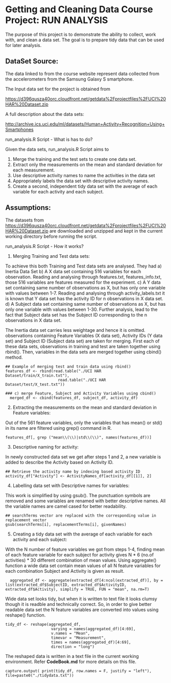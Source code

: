 Getting and Cleaning Data Course Project: RUN ANALYSIS 
========================================================

The purpose of this project is to demonstrate the ability to collect, work with, and clean a data set. The goal is to prepare tidy data that can be used for later analysis.

DataSet Source:
---------------

The data linked to from the course website represent data collected from the accelerometers from the Samsung Galaxy S smartphone. 

The Input data set for the project is obtained from

https://d396qusza40orc.cloudfront.net/getdata%2Fprojectfiles%2FUCI%20HAR%20Dataset.zip 

A full description about the data sets: 

http://archive.ics.uci.edu/ml/datasets/Human+Activity+Recognition+Using+Smartphones

run_analysis.R Script - What is has to do?

Given the data sets, run_analysis.R Script aims to 
  1) Merge the training and the test sets to create one data set. 
  2) Extract only the measurements on the mean and standard deviation for each measurement. 
  3) Use descriptive activity names to name the activities in the data set 
  4) Appropriately labels the data set with descriptive activity names. 
  5) Create a second, independent tidy data set with the average of each variable for each activity and each subject.

Assumptions:
------------

The datasets from https://d396qusza40orc.cloudfront.net/getdata%2Fprojectfiles%2FUCI%20HAR%20Dataset.zip are downloaded and unzipped and kept in the current working directory before running the script.


run_analysis.R Script - How it works?

1) Merging Training and Test data sets:
  
  To achieve this both Training and Test data sets are analysed. They had
  a) Inertia Data Set 
  b) A X data set containing 516 variables for each observation. Reading and analysing through features.txt, features_info.txt, those 516 variables are features measured for the experiment.
  c) A Y data set containing same number of observations as X, but has only one variable with values between 1-7. Reading and analysing through activity_labels.txt it is known that Y data set has the activity ID for n observations in X data set.
  d) A Subject data set containing same number of observations as X, but has only one variable with values between 1-30. Further analysis, lead to the fact that Subject data set has the Subject ID corresponding to the n observations in X data set.
  
  The Inertia data set carries less weightage and hence it is omitted. observations containing Feature Variables (X data set), Activity IDs (Y data set) and Subject ID (Subject data set) are taken for merging. First each of these data sets, observations in training and test  are taken together using rbind(). Then, variables in the data sets are merged together using cbind() method. 
  
`````````````````{r}
## Example of merging test and train data using rbind()
features_df <- rbind(read.table("./UCI HAR Dataset/train/X_train.txt"), 
                       read.table("./UCI HAR Dataset/test/X_test.txt"))
                       
### c) merge Feature, Subject and Activity Variables using cbind()
  merged_df <- cbind(features_df, subject_df, activity_df)
`````````````````
  
  
2) Extracting the measurements on the mean and standard deviation in Feature variables:

Out of the 561 feature variables, only the variables that has mean() or std() in its name are filtered using grep() command in R.

````````````````{r}
features_df[, grep ("mean\\(\\)|std\\(\\)", names(features_df))]

`````````````````

3) Descriptive naming for activity:

In newly constructed data set  we get after steps 1 and 2, a new variable is added to describe the Activity based on Activity ID.

`````````````{r}
## Retrieve the activity name by indexing based activity ID
activity_df["Activity"] <- ActivityNames_df[activity_df[[1]], 2]

```````````````

4) Labelling data set with Descriptive names for variables:

This work is simplified by using gsub(). The punctuation symbols are removed and some variables are renamed with better descriptive names. All the variable names are camel cased for better readability.

```{r}
## searchTerms vector are replaced with the corresponding value in replacement vector
gsub(searchTerms[i], replacementTerms[i], givenNames)
```

5)  Creating a tidy data set with the average of each variable for each activity and each subject:

With the N number of feature variables we got from steps 1-4, finding mean of each feature variable for each subject for activity gives N * 6 (no.of activities) * 30 different combination of mean values. Using aggregate() function a wide data set contain mean values of all N feature variables for each combination Subject and Activity is given as result.

```{r}
  aggregated_df <- aggregate(extracted_df[4:ncol(extracted_df)], by = list(extracted_df$SubjectID, extracted_df$ActivityID, extracted_df$Activity), simplify = TRUE, FUN = "mean", na.rm=T)

```

Wide data set looks tidy, but when it is written to text file it looks clumsy though it is  readble and technically correct. So, in order to give better readable data set the N feature variables are converted into values using reshape() function.

```{r}
tidy_df <- reshape(aggregated_df, 
                    varying = names(aggregated_df)[4:69], 
                    v.names = "Mean",
                    timevar = "Measurement", 
                    times = names(aggregated_df)[4:69], 
                    direction = "long")
```

The reshaped data is written in a text file in the current working environment. Refer **CodeBook.md** for more details on this file.

````{r}
capture.output( print(tidy_df, row.names = F, justify = "left"), file=paste0("./tidydata.txt"))
``````